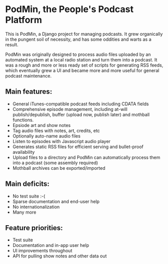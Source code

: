 # PodMin, the People's Podcast Platform

This is PodMin, a Django project for managing podcasts. It grew organically
in the pungent soil of necessity, and has some oddities and warts as a result.

PodMin was originally designed to process audio files uploaded by an automated
system at a local radio station and turn them into a podcast. It was a rough
and more or less ready set of scripts for generating RSS feeds, which eventually
grew a UI and became more and more useful for general podcast maintenance.

## Main features:

* General iTunes-compatible podcast feeds including CDATA fields
* Comprehensive episode management, including at-will publish/depublish, buffer
  (upload now, publish later) and mothball functions.
* Epsiode art and show notes
* Tag audio files with notes, art, credits, etc
* Optionally auto-name audio files
* Listen to episodes with Javascript audio player
* Generates static RSS files for efficient serving and bullet-proof availability
* Upload files to a directory and PodMin can automatically process them into a
  podcast (some assembly required)
* Mothball archives can be exported/imported

## Main deficits:

* No test suite :-(
* Sparse documentation and end-user help
* No internationalization
* Many more

## Feature priorities:

* Test suite
* Documentation and in-app user help
* UI improvements throughout
* API for pulling show notes and other data out
